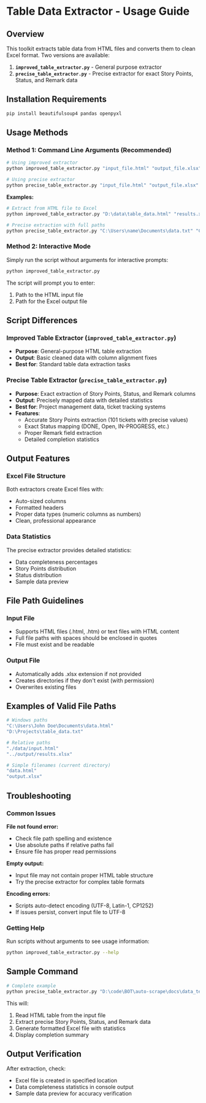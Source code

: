 # Table Data Extractor - Usage Guide

## Overview
This toolkit extracts table data from HTML files and converts them to clean Excel format. Two versions are available:

1. **`improved_table_extractor.py`** - General purpose extractor
2. **`precise_table_extractor.py`** - Precise extractor for exact Story Points, Status, and Remark data

## Installation Requirements
```bash
pip install beautifulsoup4 pandas openpyxl
```

## Usage Methods

### Method 1: Command Line Arguments (Recommended)
```bash
# Using improved extractor
python improved_table_extractor.py "input_file.html" "output_file.xlsx"

# Using precise extractor  
python precise_table_extractor.py "input_file.html" "output_file.xlsx"
```

**Examples:**
```bash
# Extract from HTML file to Excel
python improved_table_extractor.py "D:\data\table_data.html" "results.xlsx"

# Precise extraction with full paths
python precise_table_extractor.py "C:\Users\name\Documents\data.txt" "C:\Users\name\Desktop\output.xlsx"
```

### Method 2: Interactive Mode
Simply run the script without arguments for interactive prompts:

```bash
python improved_table_extractor.py
```

The script will prompt you to enter:
1. Path to the HTML input file
2. Path for the Excel output file

## Script Differences

### Improved Table Extractor (`improved_table_extractor.py`)
- **Purpose**: General-purpose HTML table extraction
- **Output**: Basic cleaned data with column alignment fixes
- **Best for**: Standard table data extraction tasks

### Precise Table Extractor (`precise_table_extractor.py`)  
- **Purpose**: Exact extraction of Story Points, Status, and Remark columns
- **Output**: Precisely mapped data with detailed statistics
- **Best for**: Project management data, ticket tracking systems
- **Features**: 
  - Accurate Story Points extraction (101 tickets with precise values)
  - Exact Status mapping (DONE, Open, IN-PROGRESS, etc.)
  - Proper Remark field extraction
  - Detailed completion statistics

## Output Features

### Excel File Structure
Both extractors create Excel files with:
- Auto-sized columns
- Formatted headers
- Proper data types (numeric columns as numbers)
- Clean, professional appearance

### Data Statistics
The precise extractor provides detailed statistics:
- Data completeness percentages
- Story Points distribution
- Status distribution
- Sample data preview

## File Path Guidelines

### Input File
- Supports HTML files (.html, .htm) or text files with HTML content
- Full file paths with spaces should be enclosed in quotes
- File must exist and be readable

### Output File
- Automatically adds .xlsx extension if not provided
- Creates directories if they don't exist (with permission)
- Overwrites existing files

## Examples of Valid File Paths

```bash
# Windows paths
"C:\Users\John Doe\Documents\data.html"
"D:\Projects\table_data.txt"

# Relative paths
"./data/input.html" 
"../output/results.xlsx"

# Simple filenames (current directory)
"data.html"
"output.xlsx"
```

## Troubleshooting

### Common Issues

**File not found error:**
- Check file path spelling and existence
- Use absolute paths if relative paths fail
- Ensure file has proper read permissions

**Empty output:**
- Input file may not contain proper HTML table structure
- Try the precise extractor for complex table formats

**Encoding errors:**
- Scripts auto-detect encoding (UTF-8, Latin-1, CP1252)
- If issues persist, convert input file to UTF-8

### Getting Help
Run scripts without arguments to see usage information:
```bash
python improved_table_extractor.py --help
```

## Sample Command
```bash
# Complete example
python precise_table_extractor.py "D:\code\BOT\auto-scrape\docs\data_test.txt" "extracted_data.xlsx"
```

This will:
1. Read HTML table from the input file
2. Extract precise Story Points, Status, and Remark data  
3. Generate formatted Excel file with statistics
4. Display completion summary

## Output Verification
After extraction, check:
- Excel file is created in specified location
- Data completeness statistics in console output
- Sample data preview for accuracy verification
